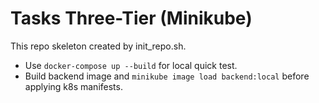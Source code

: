 # Tasks Three-Tier (Minikube)
This repo skeleton created by init_repo.sh.
- Use `docker-compose up --build` for local quick test.
- Build backend image and `minikube image load backend:local` before applying k8s manifests.
